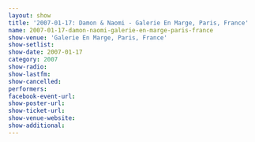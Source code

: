 ```yaml
---
layout: show
title: '2007-01-17: Damon & Naomi - Galerie En Marge, Paris, France'
name: 2007-01-17-damon-naomi-galerie-en-marge-paris-france
show-venue: 'Galerie En Marge, Paris, France'
show-setlist: 
show-date: 2007-01-17
category: 2007
show-radio: 
show-lastfm: 
show-cancelled: 
performers: 
facebook-event-url: 
show-poster-url: 
show-ticket-url: 
show-venue-website: 
show-additional: 
---
```


